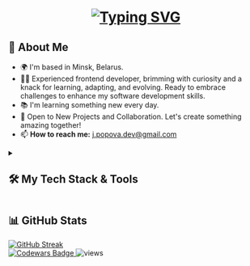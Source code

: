 <div align="center">
<h1><a href="https://git.io/typing-svg"><img src="https://readme-typing-svg.demolab.com?font=Fira+Code&weight=500&size=30&duration=2000&pause=1000&color=862931&center=true&multiline=true&repeat=true&random=false&width=435&height=110&lines=Greetings!+%F0%9F%91%8B;I+am+Julia+Popova.;Frontend+Web+Developer." alt="Typing SVG" /></a></h1>
</div>

## 💫 About Me

* 🌍 I'm based in Minsk, Belarus.
* 👨‍💻️ Experienced frontend developer, brimming with curiosity and a knack for learning, adapting, and evolving. Ready
  to embrace challenges to enhance my software development skills.
* 📚 I'm learning something new every day.
* 🤝 Open to New Projects and Collaboration. Let's create something amazing together!
* 📫 **How to reach me:** j.popova.dev@gmail.com

<details>
      <summary><h2>🛠 My Tech Stack & Tools</h2></summary>
      <div align="center">
            <img src="https://img.shields.io/badge/javascript-%23F7DF1E.svg?style=for-the-badge&logo=javascript&logoColor=%23323330" alt="JavaScript Badge">
            <img src="https://img.shields.io/badge/typescript-%23007ACC.svg?style=for-the-badge&logo=typescript&logoColor=white" alt="TypeScript Badge">
            <img src="https://img.shields.io/badge/next%20js-000000?style=for-the-badge&logo=nextdotjs&logoColor=white" alt="Next.js Badge">
            <img src="https://img.shields.io/badge/react-%2320232a.svg?style=for-the-badge&logo=react&logoColor=%2361DAFB" alt="React.js Badge">
            <img src="https://img.shields.io/badge/vuejs-%2335495e.svg?style=for-the-badge&logo=vuedotjs&logoColor=%234FC08D" alt="Vue.js Badge">
            <img src="https://img.shields.io/badge/React_Router-CA4245?style=for-the-badge&logo=react-router&logoColor=white" alt="React Router Badge">
            <img src="https://img.shields.io/badge/React_Query-FF4154?style=for-the-badge&logo=ReactQuery&logoColor=white" alt="React Query Badge">
            <img src="https://img.shields.io/badge/redux-%23593d88.svg?style=for-the-badge&logo=redux&logoColor=white" alt="Redux Badge">
            <img src="https://img.shields.io/badge/redux_toolkit-%23593d88.svg?style=for-the-badge&logo=redux&logoColor=white" alt="Redux Toolkit Badge">
            <img src="https://img.shields.io/badge/rtk_Query-%23593d88.svg?style=for-the-badge&logo=redux&logoColor=white" alt="Redux Toolkit Query Badge">
            <img src="https://img.shields.io/badge/Redux%20saga-%23593d88?style=for-the-badge&logo=redux%20saga&logoColor=white" alt="Redux Saga Badge">
            <img src="https://img.shields.io/badge/React%20Hook%20Form-%23EC5990.svg?style=for-the-badge&logo=reacthookform&logoColor=white" alt="React Hook Form Badge">
            <img src="https://img.shields.io/badge/Formik/Yup-black?style=for-the-badge&amp;logo=formik&amp;logoColor=white" alt="Formik Badge">
            <img src="https://img.shields.io/badge/-ApolloGraphQL-311C87?style=for-the-badge&logo=apollo-graphql" alt="ApolloGraphQL Badge">
            <img src="https://img.shields.io/badge/node.js-6DA55F?style=for-the-badge&logo=node.js&logoColor=white" alt="Node.js Badge">
            <img src="https://img.shields.io/badge/Supabase-3ECF8E?style=for-the-badge&logo=supabase&logoColor=white" alt="Supabase Badge">
            <img src="https://img.shields.io/badge/jquery-%230769AD.svg?style=for-the-badge&logo=jquery&logoColor=white" alt="JQuery Badge">
            <img src="https://img.shields.io/badge/Axios-5A29E4.svg?style=for-the-badge&amp;logo=Axios&amp;logoColor=white" alt="Axios Badge">
            <img src="https://img.shields.io/badge/Socket.io-black?style=for-the-badge&logo=socket.io&badgeColor=010101" alt="Socket Badge">
            <img src="https://img.shields.io/badge/JWT-black?style=for-the-badge&logo=JSON%20web%20tokens" alt="JWT Badge">
            <img src="https://img.shields.io/badge/Stripe-5469d4?style=for-the-badge&logo=stripe&logoColor=ffffff" alt="Stripe Badge">
            <img src="https://img.shields.io/badge/PayPal-00457C?style=for-the-badge&logo=paypal&logoColor=white" alt="PayPal Badge">
            <img src="https://img.shields.io/badge/webpack-%238DD6F9.svg?style=for-the-badge&logo=webpack&logoColor=black" alt="Webpack Badge">
            <img src="https://img.shields.io/badge/esbuild-%23FFCF00.svg?style=for-the-badge&logo=esbuild&logoColor=black" alt="esbuild Badge">
            <img src="https://img.shields.io/badge/Vite-B73BFE?style=for-the-badge&logo=vite&logoColor=FFD62E" alt="Vite Badge">
            <img src="https://img.shields.io/badge/-Vitest-252529?style=for-the-badge&logo=vitest&logoColor=FCC72B" alt="Vitest Badge">
            <img src="https://img.shields.io/badge/-cypress-%23E5E5E5?style=for-the-badge&logo=cypress&logoColor=058a5e" alt="Cypress Badge">
            <img src="https://img.shields.io/badge/-TestingLibrary-%23E33332?style=for-the-badge&logo=testing-library&logoColor=white" alt="Testing Library Badge">
            <img src="https://img.shields.io/badge/-jest-%23C21325?style=for-the-badge&logo=jest&logoColor=white" alt="Jest Badge">
            <img src="https://img.shields.io/badge/-Storybook-FF4785?style=for-the-badge&logo=storybook&logoColor=white" alt="Storybook Badge">
            <img src="https://img.shields.io/badge/Postman-FF6C37?style=for-the-badge&logo=Postman&logoColor=white" alt="Postman Badge">
            <img src="https://img.shields.io/badge/-Swagger-%23Clojure?style=for-the-badge&logo=swagger&logoColor=white" alt="Swagger Badge">
            <img src="https://img.shields.io/badge/stylelint-000?style=for-the-badge&logo=stylelint&logoColor=white" alt="Stylelint Badge">
            <img src="https://img.shields.io/badge/prettier-1A2C34?style=for-the-badge&amp;logo=prettier&amp;logoColor=F7BA3E" alt="Prettier Badge">
            <img src="https://img.shields.io/badge/eslint-3A33D1?style=for-the-badge&logo=eslint&logoColor=white" alt="ESLint Badge">
            <img src="https://img.shields.io/badge/Zod-000000?style=for-the-badge&logo=zod&logoColor=3068B7" alt="Zod Badge">
            <img src="https://img.shields.io/badge/git-%23F05033.svg?style=for-the-badge&logo=git&logoColor=white" alt="Git Badge">
            <img src="https://img.shields.io/badge/Lodash-3492FF?style=for-the-badge&logo=lodash&logoColor=white" alt="Lodash Badge">
            <img src="https://img.shields.io/badge/figma-%23F24E1E.svg?style=for-the-badge&logo=figma&logoColor=white" alt="Figma Badge">
            <img src="https://img.shields.io/badge/Canva-%2300C4CC.svg?&style=for-the-badge&logo=Canva&logoColor=white" alt="Canva Badge">
            <img src="https://img.shields.io/badge/html5-%23E34F26.svg?style=for-the-badge&logo=html5&logoColor=white" alt="HTML5 Badge">
            <img src="https://img.shields.io/badge/css3-%231572B6.svg?style=for-the-badge&logo=css3&logoColor=white" alt="CSS3 Badge">
            <img src="https://img.shields.io/badge/SASS-hotpink.svg?style=for-the-badge&logo=SASS&logoColor=white" alt="SASS Badge">
            <img src="https://img.shields.io/badge/styled--components-DB7093?style=for-the-badge&logo=styled-components&logoColor=white" alt="Styled Components Badge">
            <img src="https://img.shields.io/badge/radix%20ui-161618.svg?style=for-the-badge&logo=radix-ui&logoColor=white" alt="Radix UI Badge">
            <img src="https://img.shields.io/badge/Tailwind_CSS-38B2AC?style=for-the-badge&logo=tailwind-css&logoColor=white" alt="Tailwind CSS Badge">
            <img src="https://img.shields.io/badge/shadcn%2Fui-000000?style=for-the-badge&logo=shadcnui&logoColor=white" alt="Shadcn/ui Badge">
            <img src="https://img.shields.io/badge/Mantine-ffffff?style=for-the-badge&logo=Mantine&logoColor=339af0" alt="Mantine Badge">
            <img src="https://img.shields.io/badge/Material%20UI-007FFF?style=for-the-badge&logo=mui&logoColor=white" alt="MUI Badge">
            <img src="https://img.shields.io/badge/Bootstrap-563D7C?style=for-the-badge&logo=bootstrap&logoColor=white" alt="Bootstrap Badge">
            <img src="https://img.shields.io/badge/Ant%20Design-1890FF?style=for-the-badge&logo=antdesign&logoColor=white" alt="Ant Design Badge">
            <img src="https://img.shields.io/badge/chatGPT-74aa9c?style=for-the-badge&logo=openai&logoColor=white" alt="ChatGPT Badge">
            <img src="https://img.shields.io/badge/yarn-%232C8EBB.svg?style=for-the-badge&logo=yarn&logoColor=white" alt="Yarn Badge">
            <img src="https://img.shields.io/badge/pnpm-%234a4a4a.svg?style=for-the-badge&logo=pnpm&logoColor=f69220" alt="PNPM Badge">
            <img src="https://img.shields.io/badge/NPM-%23CB3837.svg?style=for-the-badge&logo=npm&logoColor=white" alt="NPM Badge">
            <img src="https://img.shields.io/badge/webstorm-143?style=for-the-badge&logo=webstorm&logoColor=white&color=black" alt="WebStorm Badge">
            <img src="https://img.shields.io/badge/Visual_Studio_Code-0078D4?style=for-the-badge&logo=visual%20studio%20code&logoColor=white" alt="Visual Studio Code Badge">
            <img src="https://img.shields.io/badge/github%20pages-121013?style=for-the-badge&logo=github&logoColor=white" alt="Github Page Badge">
            <img src="https://img.shields.io/badge/Netlify-00C7B7?style=for-the-badge&logo=netlify&logoColor=white" alt="Netlify Badge">
            <img src="https://img.shields.io/badge/vercel-%23000000.svg?style=for-the-badge&logo=vercel&logoColor=white" alt="Vercel Badge">
            <img src="https://img.shields.io/badge/heroku-%23430098.svg?style=for-the-badge&logo=heroku&logoColor=white" alt="Heroku Badge">
            <img src="https://img.shields.io/badge/Render-%46E3B7.svg?style=for-the-badge&logo=render&logoColor=white" alt="Render Badge">
            <img src="https://img.shields.io/badge/jira-%230A0FFF.svg?style=for-the-badge&logo=jira&logoColor=white" alt="Jira Badge">
      </div>
</details>

## 📊 GitHub Stats

<a href="https://git.io/streak-stats">
      <img src="https://github-readme-streak-stats.herokuapp.com/?user={veluat}&theme=rose&date_format=j%20M%5B%20Y%5D" alt="GitHub Streak">
</a>
<br/>
<div>
      <a href="https://www.codewars.com/users/veluat" target="_blank">
            <img src="https://www.codewars.com/users/veluat/badges/micro" alt="Codewars Badge">
      </a>
      <img src="https://komarev.com/ghpvc/?username=veluat" alt="views">
</div>
